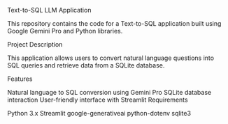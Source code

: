 Text-to-SQL LLM Application

This repository contains the code for a Text-to-SQL application built using Google Gemini Pro and Python libraries.

Project Description

This application allows users to convert natural language questions into SQL queries and retrieve data from a SQLite database.

Features

Natural language to SQL conversion using Gemini Pro
SQLite database interaction
User-friendly interface with Streamlit
Requirements

Python 3.x
Streamlit
google-generativeai
python-dotenv
sqlite3
